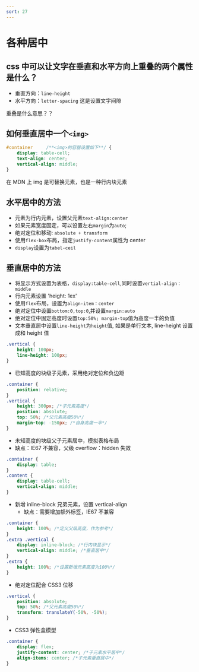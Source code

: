 ```yaml
---
sort: 27
---
```


# 各种居中

## css 中可以让文字在垂直和水平方向上重叠的两个属性是什么？

- 垂直方向：`line-height`
- 水平方向：`letter-spacing` 这是设置文字间隙

重叠是什么意思？？

## 如何垂直居中一个`<img>`

```css
#container     /**<img>的容器设置如下**/ {
	display: table-cell;
	text-align: center;
	vertical-align: middle;
}
```

在 MDN 上 img 是可替换元素，也是一种行内块元素

## 水平居中的方法

- 元素为行内元素，设置父元素`text-align:center`
- 如果元素宽度固定，可以设置左右`margin`为`auto`;
- 绝对定位和移动: `absolute + transform`
- 使用`flex-box`布局，指定`justify-content`属性为 center
- `display`设置为`tabel-ceil`

## 垂直居中的方法

- 将显示方式设置为表格，`display:table-cell`,同时设置`vertial-align：middle`
- 行内元素设置 'height: 1ex'
- 使用`flex`布局，设置为`align-item：center`
- 绝对定位中设置`bottom:0,top:0`,并设置`margin:auto`
- 绝对定位中固定高度时设置`top:50%; margin-top`值为高度一半的负值
- 文本垂直居中设置`line-height`为`height`值, 如果是单行文本, line-height 设置成和 height 值

```css
.vertical {
	height: 100px;
	line-height: 100px;
}
```

- 已知高度的块级子元素，采用绝对定位和负边距

```css
.container {
	position: relative;
}
.vertical {
	height: 300px; /*子元素高度*/
	position: absolute;
	top: 50%; /*父元素高度50%*/
	margin-top: -150px; /*自身高度一半*/
}
```

- 未知高度的块级父子元素居中，模拟表格布局
- 缺点：IE67 不兼容，父级 overflow：hidden 失效

```css
.container {
	display: table;
}
.content {
	display: table-cell;
	vertical-align: middle;
}
```

- 新增 inline-block 兄弟元素，设置 vertical-align
  - 缺点：需要增加额外标签，IE67 不兼容

```css
.container {
	height: 100%; /*定义父级高度，作为参考*/
}
.extra .vertical {
	display: inline-block; /*行内块显示*/
	vertical-align: middle; /*垂直居中*/
}
.extra {
	height: 100%; /*设置新增元素高度为100%*/
}
```

- 绝对定位配合 CSS3 位移

```css
.vertical {
	position: absolute;
	top: 50%; /*父元素高度50%*/
	transform: translateY(-50%, -50%);
}
```

- CSS3 弹性盒模型

```css
.container {
	display: flex;
	justify-content: center; /*子元素水平居中*/
	align-items: center; /*子元素垂直居中*/
}
```
